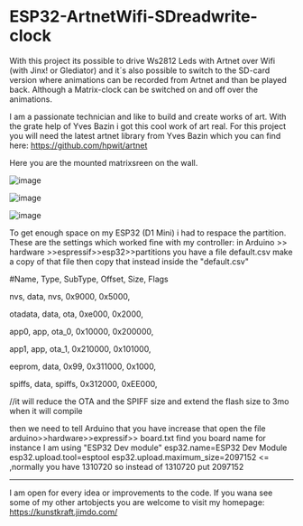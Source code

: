 # ESP32-ArtnetWifi-SDreadwrite-clock
With this project its possible to drive Ws2812 Leds with Artnet over Wifi (with Jinx! or Glediator) and it´s also possible to switch to the SD-card version where animations can be recorded from Artnet and than be played back. Although a Matrix-clock can be switched on and off over the animations.

I am a passionate technician and like to build and create works of art. With the grate help of Yves Bazin i got this cool work of art real. For this project you will need the latest artnet library from Yves Bazin which you can find here:
https://github.com/hpwit/artnet

Here you are the mounted matrixsreen on the wall.

![image](https://github.com/weicks/ESP32-ArtnetWifi-SDreadwriteclock/blob/master/pics/wall1.jpg)

![image](https://github.com/weicks/ESP32-ArtnetWifi-SDreadwriteclock/blob/master/pics/screen.jpg)

![image](https://github.com/weicks/ESP32-ArtnetWifi-SDreadwriteclock/blob/master/pics/mounting.jpg)

To get enough space on my ESP32 (D1 Mini) i had to respace the partition.
These are the settings which worked fine with my controller:
in Arduino >> hardware >>espressif>>esp32>>partitions you have a file default.csv make a copy of that file
then copy that instead inside the "default.csv"

#Name,   Type, SubType, Offset,  Size, Flags

nvs,      data,   nvs,    0x9000,   0x5000,

otadata,  data,   ota,    0xe000,   0x2000,

app0,     app,    ota_0,  0x10000,  0x200000,

app1,     app,    ota_1,  0x210000, 0x101000,

eeprom,   data,   0x99,   0x311000, 0x1000,

spiffs,   data,   spiffs, 0x312000, 0xEE000,

//it will reduce the OTA and the SPIFF size and extend the flash size to  3mo when it will compile

then we need to tell Arduino that you have increase that
open the file
arduino>>hardware>>expressif>> board.txt
find you board name for instance I am using "ESP32 Dev module"
esp32.name=ESP32 Dev Module
esp32.upload.tool=esptool
esp32.upload.maximum_size=2097152  <= ,normally you have 1310720
so instead of 1310720 put 2097152

------------------------------------------------------------------------------------------------------

I am open for every idea or improvements to the code.
If you wana see some of my other artobjects you are welcome to visit my homepage: https://kunstkraft.jimdo.com/
